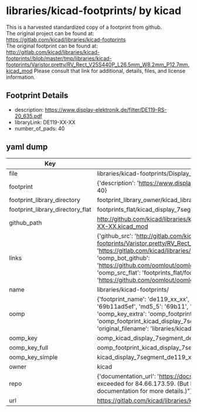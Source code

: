 # libraries/kicad-footprints/ by kicad  
This is a harvested standardized copy of a footprint from github.  
The original project can be found at:  
https://gitlab.com/kicad/libraries/kicad-footprints  
The original footprint can be found at:
http://gitlab.com/kicad/libraries/kicad-footprints//blob/master/tmp/libraries/kicad-footprints/Varistor.pretty/RV_Rect_V25S440P_L26.5mm_W8.2mm_P12.7mm.kicad_mod
Please consult that link for additional, details, files, and license information.  
## Footprint Details
* description: https://www.display-elektronik.de/filter/DE119-RS-20_635.pdf  
* libraryLink: DE119-XX-XX  
* number_of_pads: 40  
## yaml dump  
| Key | Value |  
| --- | --- |  
| file | libraries/kicad-footprints/Display_7Segment.pretty/DE119-XX-XX.kicad_mod |  
| footprint | {'description': 'https://www.display-elektronik.de/filter/DE119-RS-20_635.pdf', 'libraryLink': 'DE119-XX-XX', 'number_of_pads': 40} |  
| footprint_library_directory | footprint_library_owner/kicad_libraries/kicad-footprints/ |  
| footprint_library_directory_flat | footprints_flat/kicad_display_7segment_de119_xx_xx/working |  
| github_path | http://github.com/kicad/libraries/kicad-footprints//blob/master/tmp/libraries/kicad-footprints/Display_7Segment.pretty/DE119-XX-XX.kicad_mod |  
| links | {'github_src': 'http://gitlab.com/kicad/libraries/kicad-footprints//blob/master/tmp/libraries/kicad-footprints/Varistor.pretty/RV_Rect_V25S440P_L26.5mm_W8.2mm_P12.7mm.kicad_mod', 'github_src_repo': 'https://gitlab.com/kicad/libraries/kicad-footprints', 'oomp_bot': 'footprints/kicad_display_7segment_de119_xx_xx/working', 'oomp_bot_github': 'https://github.com/oomlout/oomlout_oomp_footprint_bot/tree/main/footprints/kicad_display_7segment_de119_xx_xx/working', 'oomp_src_flat': 'footprints_flat/footprints_flat/kicad_display_7segment_de119_xx_xx/working', 'oomp_src_flat_github': 'https://github.com/oomlout/oomlout_oomp_footprint_src/tree/main/footprints_flat/kicad_display_7segment_de119_xx_xx/working'} |  
| name | libraries/kicad-footprints/ |  
| oomp | {'footprint_name': 'de119_xx_xx', 'library_name': 'display_7segment', 'md5': '69b11ad5efe79598d4a9da655d1c2533', 'md5_10': '69b11ad5ef', 'md5_5': '69b11', 'md5_6': '69b11a', 'oomp_key': 'oomp_kicad_display_7segment_de119_xx_xx', 'oomp_key_extra': 'oomp_footprint_kicad_display_7segment_de119_xx_xx', 'oomp_key_full': 'oomp_footprint_kicad_display_7segment_de119_xx_xx_69b11a', 'oomp_key_simple': 'kicad_display_7segment_de119_xx_xx', 'original_filename': 'libraries/kicad-footprints/Display_7Segment.pretty/DE119-XX-XX.kicad_mod', 'owner_name': 'kicad'} |  
| oomp_key | oomp_kicad_display_7segment_de119_xx_xx |  
| oomp_key_full | oomp_footprint_kicad_display_7segment_de119_xx_xx |  
| oomp_key_simple | kicad_display_7segment_de119_xx_xx |  
| owner | kicad |  
| repo | {'documentation_url': 'https://docs.github.com/rest/overview/resources-in-the-rest-api#rate-limiting', 'message': "API rate limit exceeded for 84.66.173.59. (But here's the good news: Authenticated requests get a higher rate limit. Check out the documentation for more details.)"} |  
| url | https://gitlab.com/kicad/libraries/kicad-footprints |  

